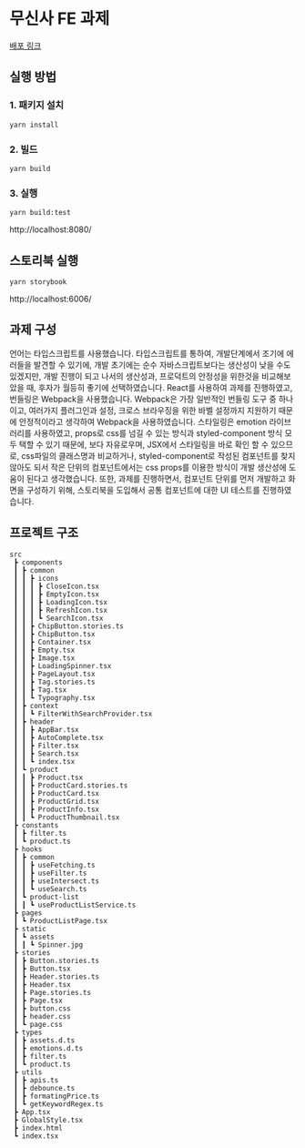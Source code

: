 # 무신사 FE 과제

<a href="http://musinsa-andrevile.s3-website.ap-northeast-2.amazonaws.com/">배포 링크</a>

## 실행 방법

### 1. 패키지 설치

```
yarn install
```

### 2. 빌드

```
yarn build
```

### 3. 실행

```
yarn build:test
```

http://localhost:8080/

## 스토리북 실행

```
yarn storybook
```

http://localhost:6006/

## 과제 구성

언어는 타입스크립트를 사용했습니다. 타입스크립트를 통하여, 개발단계에서 조기에 에러들을 발견할 수 있기에, 개발 초기에는 순수 자바스크립트보다는 생산성이 낮을 수도 있겠지만, 개발 진행이 되고 나서의 생산성과, 프로덕트의 안정성을 위한것을 비교해보았을 때, 후자가 월등히 좋기에 선택하였습니다.
React를 사용하여 과제를 진행하였고, 번들링은 Webpack을 사용했습니다.
Webpack은 가장 일반적인 번들링 도구 중 하나이고, 여러가지 플러그인과 설정, 크로스 브라우징을 위한 바벨 설정까지 지원하기 때문에 안정적이라고 생각하여 Webpack을 사용하였습니다.
스타일링은 emotion 라이브러리를 사용하였고, props로 css를 넘길 수 있는 방식과 styled-component 방식 모두 택할 수 있기 때문에, 보다 자유로우며, JSX에서 스타일링을 바로 확인 할 수 있으므로, css파일의 클래스명과 비교하거나, styled-component로 작성된 컴포넌트를 찾지 않아도 되서 작은 단위의 컴포넌트에서는
css props를 이용한 방식이 개발 생산성에 도움이 된다고 생각했습니다.
또한, 과제를 진행하면서, 컴포넌트 단위를 먼저 개발하고 화면을 구성하기 위해, 스토리북을 도입해서 공통 컴포넌트에 대한 UI 테스트를 진행하였습니다.

## 프로젝트 구조

```
src
 ┣ components
 ┃ ┣ common
 ┃ ┃ ┣ icons
 ┃ ┃ ┃ ┣ CloseIcon.tsx
 ┃ ┃ ┃ ┣ EmptyIcon.tsx
 ┃ ┃ ┃ ┣ LoadingIcon.tsx
 ┃ ┃ ┃ ┣ RefreshIcon.tsx
 ┃ ┃ ┃ ┗ SearchIcon.tsx
 ┃ ┃ ┣ ChipButton.stories.ts
 ┃ ┃ ┣ ChipButton.tsx
 ┃ ┃ ┣ Container.tsx
 ┃ ┃ ┣ Empty.tsx
 ┃ ┃ ┣ Image.tsx
 ┃ ┃ ┣ LoadingSpinner.tsx
 ┃ ┃ ┣ PageLayout.tsx
 ┃ ┃ ┣ Tag.stories.ts
 ┃ ┃ ┣ Tag.tsx
 ┃ ┃ ┗ Typography.tsx
 ┃ ┣ context
 ┃ ┃ ┗ FilterWithSearchProvider.tsx
 ┃ ┣ header
 ┃ ┃ ┣ AppBar.tsx
 ┃ ┃ ┣ AutoComplete.tsx
 ┃ ┃ ┣ Filter.tsx
 ┃ ┃ ┣ Search.tsx
 ┃ ┃ ┗ index.tsx
 ┃ ┗ product
 ┃ ┃ ┣ Product.tsx
 ┃ ┃ ┣ ProductCard.stories.ts
 ┃ ┃ ┣ ProductCard.tsx
 ┃ ┃ ┣ ProductGrid.tsx
 ┃ ┃ ┣ ProductInfo.tsx
 ┃ ┃ ┗ ProductThumbnail.tsx
 ┣ constants
 ┃ ┣ filter.ts
 ┃ ┗ product.ts
 ┣ hooks
 ┃ ┣ common
 ┃ ┃ ┣ useFetching.ts
 ┃ ┃ ┣ useFilter.ts
 ┃ ┃ ┣ useIntersect.ts
 ┃ ┃ ┗ useSearch.ts
 ┃ ┗ product-list
 ┃ ┃ ┗ useProductListService.ts
 ┣ pages
 ┃ ┗ ProductListPage.tsx
 ┣ static
 ┃ ┗ assets
 ┃ ┃ ┗ Spinner.jpg
 ┣ stories
 ┃ ┣ Button.stories.ts
 ┃ ┣ Button.tsx
 ┃ ┣ Header.stories.ts
 ┃ ┣ Header.tsx
 ┃ ┣ Page.stories.ts
 ┃ ┣ Page.tsx
 ┃ ┣ button.css
 ┃ ┣ header.css
 ┃ ┗ page.css
 ┣ types
 ┃ ┣ assets.d.ts
 ┃ ┣ emotions.d.ts
 ┃ ┣ filter.ts
 ┃ ┗ product.ts
 ┣ utils
 ┃ ┣ apis.ts
 ┃ ┣ debounce.ts
 ┃ ┣ formatingPrice.ts
 ┃ ┗ getKeywordRegex.ts
 ┣ App.tsx
 ┣ GlobalStyle.tsx
 ┣ index.html
 ┗ index.tsx
```
